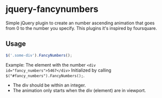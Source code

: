 jquery-fancynumbers
======================

Simple jQuery plugin to create an number ascending animation that goes from 0 to the number you specify.
This plugins it's inspired by foursquare.

Usage
------------------
```javascript
$('.some-div').FancyNumbers();
```

Example:
The element with the number ```<div id="fancy_numbers">5467</div>``` Initialized by calling ```$("#fancy_numbers").FancyNumbers();```.

- The div should be within an integer.
- The animation only starts when the div (element) are in viewport.


